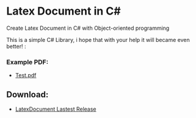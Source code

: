# Latex Document in C#
Create Latex Document in C# with Object-oriented programming

This is a simple C# Library, i hope that with your help it will became even better! :

### Example PDF:
- [Test.pdf](https://github.com/simoneluconi/LatexDocument/blob/master/LatexDocumentExample/bin/Debug/Test.pdf)

## Download:
- [LatexDocument Lastest Release](https://github.com/simoneluconi/LatexDocument/releases/latest)
